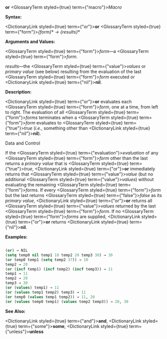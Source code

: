 **or** <GlossaryTerm styled={true} term={"macro"}><i>Macro</i></GlossaryTerm> 



**Syntax:** 



<DictionaryLink styled={true} term={"or"}><b>or</b></DictionaryLink> <GlossaryTerm styled={true} term={"form"}><i>\{form\}</i></GlossaryTerm>\* *→ \{results\}*\* 



**Arguments and Values:** 



<GlossaryTerm styled={true} term={"form"}><i>form</i></GlossaryTerm>—a <GlossaryTerm styled={true} term={"form"}><i>form</i></GlossaryTerm>. 



*results*—the <GlossaryTerm styled={true} term={"value"}><i>values</i></GlossaryTerm> or *primary value* (see below) resulting from the evaluation of the last <GlossaryTerm styled={true} term={"form"}><i>form</i></GlossaryTerm> executed or <DictionaryLink styled={true} term={"nil"}><b>nil</b></DictionaryLink>. 



**Description:** 



<DictionaryLink styled={true} term={"or"}><b>or</b></DictionaryLink> evaluates each <GlossaryTerm styled={true} term={"form"}><i>form</i></GlossaryTerm>, one at a time, from left to right. The evaluation of all <GlossaryTerm styled={true} term={"form"}><i>forms</i></GlossaryTerm> terminates when a <GlossaryTerm styled={true} term={"form"}><i>form</i></GlossaryTerm> evaluates to <GlossaryTerm styled={true} term={"true"}><i>true</i></GlossaryTerm> (*i.e.*, something other than <DictionaryLink styled={true} term={"nil"}><b>nil</b></DictionaryLink>). 



Data and Control 











If the <GlossaryTerm styled={true} term={"evaluation"}><i>evaluation</i></GlossaryTerm> of any <GlossaryTerm styled={true} term={"form"}><i>form</i></GlossaryTerm> other than the last returns a *primary value* that is <GlossaryTerm styled={true} term={"true"}><i>true</i></GlossaryTerm>, <DictionaryLink styled={true} term={"or"}><b>or</b></DictionaryLink> immediately returns that <GlossaryTerm styled={true} term={"value"}><i>value</i></GlossaryTerm> (but no additional <GlossaryTerm styled={true} term={"value"}><i>values</i></GlossaryTerm>) without evaluating the remaining <GlossaryTerm styled={true} term={"form"}><i>forms</i></GlossaryTerm>. If every <GlossaryTerm styled={true} term={"form"}><i>form</i></GlossaryTerm> but the last returns <GlossaryTerm styled={true} term={"false"}><i>false</i></GlossaryTerm> as its *primary value*, <DictionaryLink styled={true} term={"or"}><b>or</b></DictionaryLink> returns all <GlossaryTerm styled={true} term={"value"}><i>values</i></GlossaryTerm> returned by the last <GlossaryTerm styled={true} term={"form"}><i>form</i></GlossaryTerm>. If no <GlossaryTerm styled={true} term={"form"}><i>forms</i></GlossaryTerm> are supplied, <DictionaryLink styled={true} term={"or"}><b>or</b></DictionaryLink> returns <DictionaryLink styled={true} term={"nil"}><b>nil</b></DictionaryLink>. 



**Examples:**
```lisp

(or) → NIL 
(setq temp0 nil temp1 10 temp2 20 temp3 30) → 30 
(or temp0 temp1 (setq temp2 37)) → 10 
temp2 → 20 
(or (incf temp1) (incf temp2) (incf temp3)) → 11 
temp1 → 11 
temp2 → 20 
temp3 → 30 
(or (values) temp1) → 11 
(or (values temp1 temp2) temp3) → 11 
(or temp0 (values temp1 temp2)) → 11, 20 
(or (values temp0 temp1) (values temp2 temp3)) → 20, 30 

```
**See Also:** 



<DictionaryLink styled={true} term={"and"}><b>and</b></DictionaryLink>, <DictionaryLink styled={true} term={"some"}><b>some</b></DictionaryLink>, <DictionaryLink styled={true} term={"unless"}><b>unless</b></DictionaryLink> 



